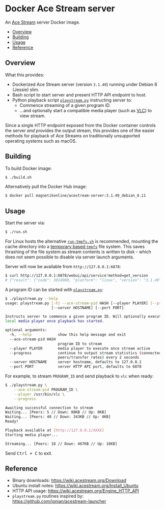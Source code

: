 # Docker Ace Stream server

An [Ace Stream](http://www.acestream.org/) server Docker image.

- [Overview](#overview)
- [Building](#building)
- [Usage](#usage)
- [Reference](#reference)

## Overview

What this provides:

- Dockerized Ace Stream server (version `3.1.49`) running under Debian 8 (Jessie) slim.
- Bash script to start server and present HTTP API endpoint to host.
- Python playback script [`playstream.py`](playstream.py) instructing server to:
	- Commence streaming of a given program ID.
	- ...and optionally start a compatible media player (such as [VLC](https://www.videolan.org/vlc/)) to view stream.

Since a single HTTP endpoint exposed from the Docker container controls the server _and_ provides the output stream, this provides one of the easier methods for playback of Ace Streams on traditionally unsupported operating systems such as macOS.

## Building

To build Docker image:

```sh
$ ./build.sh
```

Alternatively pull the Docker Hub image:

```sh
$ docker pull magnetikonline/acestream-server:3.1.49_debian_8.11
```

## Usage

Start the server via:

```sh
$ ./run.sh
```

For Linux hosts the alternative [`run-tmpfs.sh`](run-tmpfs.sh) is recommended, mounting the cache directory into a [temporary based `tmpfs`](run-tmpfs.sh#L12) file system. This saves thrashing of the file system as stream contents is written to disk - which does not seem possible to disable via server launch arguments.

Server will now be available from `http://127.0.0.1:6878`:

```sh
$ curl http://127.0.0.1:6878/webui/api/service?method=get_version
# {"result": {"code": 3014900, "platform": "linux", "version": "3.1.49"}, "error": null}
```

A program ID can be started with [`playstream.py`](playstream.py):

```sh
$ ./playstream.py --help
usage: playstream.py [-h] --ace-stream-pid HASH [--player PLAYER] [--progress]
                     [--server HOSTNAME] [--port PORT]

Instructs server to commence a given program ID. Will optionally execute a
local media player once playback has started.

optional arguments:
  -h, --help            show this help message and exit
  --ace-stream-pid HASH
                        program ID to stream
  --player PLAYER       media player to execute once stream active
  --progress            continue to output stream statistics (connected
                        peers/transfer rates) every 2 seconds
  --server HOSTNAME     server hostname, defaults to 127.0.0.1
  --port PORT           server HTTP API port, defaults to 6878
```

For example, to stream `PROGRAM_ID` and send playback to `vlc` when ready:

```sh
$ ./playstream.py \
	--ace-stream-pid PROGRAM_ID \
	--player /usr/bin/vlc \
	--progress

Awaiting successful connection to stream
Waiting... [Peers: 5 // Down: 80KB // Up: 0KB]
Waiting... [Peers: 40 // Down: 343KB // Up: 4KB]
Ready!

Playback available at [http://127.0.0.1/XXXX]
Starting media player...

Streaming... [Peers: 18 // Down: 467KB // Up: 16KB]
```

Send <kbd>Ctrl + C</kbd> to exit.

## Reference

- Binary downloads: https://wiki.acestream.org/Download
- Ubuntu install notes: https://wiki.acestream.org/Install_Ubuntu
- HTTP API usage: https://wiki.acestream.org/Engine_HTTP_API
- `playstream.py` routines inspired by: https://github.com/jonian/acestream-launcher
